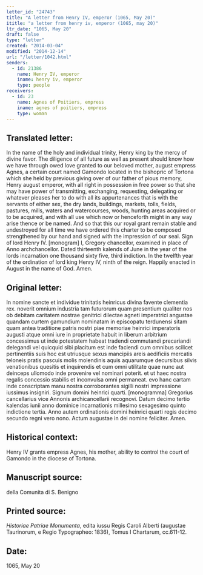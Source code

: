 ```yaml
---
letter_id: "24743"
title: "A letter from Henry IV, emperor (1065, May 20)"
ititle: "a letter from henry iv, emperor (1065, may 20)"
ltr_date: "1065, May 20"
draft: false
type: "letter"
created: "2014-03-04"
modified: "2014-12-14"
url: "/letter/1042.html"
senders:
  - id: 21386
    name: Henry IV, emperor
    iname: henry iv, emperor
    type: people
receivers:
  - id: 23
    name: Agnes of Poitiers, empress
    iname: agnes of poitiers, empress
    type: woman
---
```

<h2> Translated letter:</h2>In the name of the holy and individual trinity, Henry king by the mercy of divine favor.   The diligence of all future as well as present should know how we have through owed love granted to our beloved mother, august empress Agnes, a certain court named Gamondo located in the bishopric of Tortona which she held by previous giving over of our father of pious memory, Henry august emperor, with all right in possession in free power so that she may have power of transmitting, exchanging, requesting, delegating or whatever pleases her to do with all its appurtenances that is with the servants of either sex, the dry lands, buildings, markets, tolls, fields, pastures, mills, waters and watercourses, woods, hunting areas acquired or to be acquired, and with all use which now or henceforth might in any way arise thence or be named.  And so that this our royal grant remain stable and undestroyed for all time we have ordered this charter to be composed strengthened by our hand and signed with the impression of our seal.
Sign of lord Henry IV.  [monogram]
I, Gregory chancellor, examined in place of Anno archchancellor.
Dated thirteenth kalends of June in the year of the lords incarnation one thousand sixty five, third indiction.  In the twelfth year of the ordination of lord king Henry IV, ninth of the reign.   Happily enacted in August in the name of God.  Amen.
<h2 class="mt-4"> Original letter:</h2>In nomine sancte et  individue trinitatis heinricus divina favente clementia rex.  noverit omnium industria tam futurorum quam presentium qualiter nos ob debitam caritatem nostrae genitrici dilectae agneti imperatrici angustae quandam curtem gamundium nominatam in episcopatu terdunensi sitam quam antea traditione patris nostri piae memoriae heinrici imperatoris augusti atque omni iure in proprietate habuit in liberum arbitrium concessimus ut inde potestatem habeat tradendi commutandi precariandi delegandi vel quicquid sibi placitum est inde faciendi cum omnibus scilicet pertinentiis suis hoc est utriusque sexus mancipiis areis aedificiis mercatis teloneis pratis pascuis molis molendinis aquis aquarumque decursibus silvis venationibus quesitis et inquirendis et cum omni utilitate quae nunc aut deinceps ullomodo inde provenire vel nominari poterit. et ut haec nostra regalis concessio stabilis et inconvulsa omni permaneat.  evo hanc cartam inde conscriptam manu nostra corroborantes sigilli nostri impressione iussimus insigniri.
Signum domini heinrici quarti.  [monogramma]
Gregorius cancellarius vice Annonis  archicancellarii recognovi.
Datum decimo tertio kalendas iunii anno dominice incarnationis millesimo sexagesimo quinto indictione tertia.  Anno autem ordinationis domini heinrici quarti regis decimo secundo regni vero nono.  Actum augustae in dei nomine feliciter.  Amen.
<h2 class="mt-4"> Historical context:</h2>Henry IV grants empress Agnes, his mother, ability to control the court of Gamondo in the diocese of Tortona.
<h2 class="mt-4"> Manuscript source:</h2>della Comunita di S. Benigno
<h2 class="mt-4"> Printed source:</h2><p><em>Historiae Patriae Monumenta</em>, edita iussu Regis Caroli Alberti (augustae Taurinorum, e Regio Typographeo: 1836), Tomus I Chartarum, cc.611-12.</p><h2 class="mt-4"> Date:</h2>1065, May 20